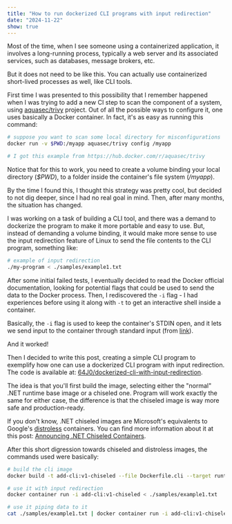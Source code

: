 ```yaml
---
title: "How to run dockerized CLI programs with input redirection"
date: "2024-11-22"
show: true
---
```


Most of the time, when I see someone using a containerized application, it involves a long-running process, typically a web server and its associated services, such as databases, message brokers, etc.

But it does not need to be like this. You can actually use containerized short-lived processes as well, like CLI tools.

First time I was presented to this possibility that I remember happened when I was trying to add a new CI step to scan the component of a system, using [aquasec/trivy](https://github.com/aquasecurity/trivy) project. Out of all the possible ways to configure it, one uses basically a Docker container. In fact, it's as easy as running this command:

```bash
# suppose you want to scan some local directory for misconfigurations
docker run -v $PWD:/myapp aquasec/trivy config /myapp

# I got this example from https://hub.docker.com/r/aquasec/trivy
```

Notice that for this to work, you need to create a volume binding your local directory (*$PWD*), to a folder inside the container's file system (*/myapp*).

By the time I found this, I thought this strategy was pretty cool, but decided to not dig deeper, since I had no real goal in mind. Then, after many months, the situation has changed.

I was working on a task of building a CLI tool, and there was a demand to dockerize the program to make it more portable and easy to use. But, instead of demanding a volume binding, it would make more sense to use the input redirection feature of Linux to send the file contents to the CLI program, something like:

```bash
# example of input redirection
./my-program < ./samples/example1.txt
```

After some initial failed tests, I eventually decided to read the Docker official documentation, looking for potential flags that could be used to send the data to the Docker process. Then, I rediscovered the `-i` flag - I had experiences before using it along with `-t` to get an interactive shell inside a container.

Basically, the `-i` flag is used to keep the container's STDIN open, and it lets we send input to the container through standard input (from [link](https://docs.docker.com/reference/cli/docker/container/run/#interactive)).

And it worked!

Then I decided to write this post, creating a simple CLI program to exemplify how one can use a dockerized CLI program with input redirection. The code is available at: [64J0/dockerized-cli-with-input-redirection](https://github.com/64J0/dockerized-cli-with-input-redirection).

The idea is that you'll first build the image, selecting either the "normal" .NET runtime base image or a chiseled one. Program will work exactly the same for either case, the difference is that the chiseled image is way more safe and production-ready.

If you don't know, .NET chiseled images are Microsoft's equivalents to Google's [distroless](https://github.com/GoogleContainerTools/distroless) containers. You can find more information about it at this post: [Announcing .NET Chiseled Containers](https://devblogs.microsoft.com/dotnet/announcing-dotnet-chiseled-containers/).

After this short digression towards chiseled and distroless images, the commands used were basically:

```bash
# build the cli image
docker build -t add-cli:v1-chiseled --file Dockerfile.cli --target runtime-chiseled .

# use it with input redirection
docker container run -i add-cli:v1-chiseled < ./samples/example1.txt

# use it piping data to it
cat ./samples/example1.txt | docker container run -i add-cli:v1-chiseled
```
